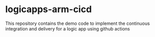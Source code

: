 # logicapps-arm-cicd
This repository contains the demo code to implement the continuous integration and delivery for a logic app using github actions
